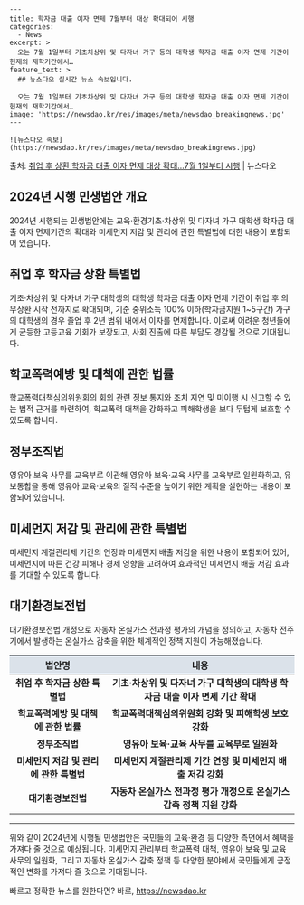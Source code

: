     ---
    title: 학자금 대출 이자 면제 7월부터 대상 확대되어 시행
    categories:
      - News
    excerpt: >
      오는 7월 1일부터 기초차상위 및 다자녀 가구 등의 대학생 학자금 대출 이자 면제 기간이 현재의 재학기간에서…
    feature_text: >
      ## 뉴스다오 실시간 뉴스 속보입니다.
    
      오는 7월 1일부터 기초차상위 및 다자녀 가구 등의 대학생 학자금 대출 이자 면제 기간이 현재의 재학기간에서…
    image: 'https://newsdao.kr/res/images/meta/newsdao_breakingnews.jpg'
    ---
    
    ![뉴스다오 속보](https://newsdao.kr/res/images/meta/newsdao_breakingnews.jpg)

<p>출처: <a href="https://newsdao.kr/3032" rel="dofollow">취업 후 상환 학자금 대출 이자 면제 대상 확대…7월 1일부터 시행</a> | 뉴스다오</p>

<h2 data-ke-size="size26">2024년 시행 민생법안 개요</h2>
<p data-ke-size="size16">2024년 시행되는 민생법안에는 교육·환경기초·차상위 및 다자녀 가구 대학생 학자금 대출 이자 면제기간의 확대와 미세먼지 저감 및 관리에 관한 특별법에 대한 내용이 포함되어 있습니다.</p>

<h2 data-ke-size="size26">취업 후 학자금 상환 특별법</h2>
<p data-ke-size="size16">기초·차상위 및 다자녀 가구 대학생의 대학생 학자금 대출 이자 면제 기간이 취업 후 의무상환 시작 전까지로 확대되며, 기준 중위소득 100% 이하(학자금지원 1~5구간) 가구의 대학생의 경우 졸업 후 2년 범위 내에서 이자를 면제합니다. 이로써 어려운 청년들에게 균등한 고등교육 기회가 보장되고, 사회 진출에 따른 부담도 경감될 것으로 기대됩니다.</p>

<h2 data-ke-size="size26">학교폭력예방 및 대책에 관한 법률</h2>
<p data-ke-size="size16">학교폭력대책심의위원회의 회의 관련 정보 통지와 조치 지연 및 미이행 시 신고할 수 있는 법적 근거를 마련하여, 학교폭력 대책을 강화하고 피해학생을 보다 두텁게 보호할 수 있도록 합니다.</p>

<h2 data-ke-size="size26">정부조직법</h2>
<p data-ke-size="size16">영유아 보육 사무를 교육부로 이관해 영유아 보육·교육 사무를 교육부로 일원화하고, 유보통합을 통해 영유아 교육·보육의 질적 수준을 높이기 위한 계획을 실현하는 내용이 포함되어 있습니다.</p>

<h2 data-ke-size="size26">미세먼지 저감 및 관리에 관한 특별법</h2>
<p data-ke-size="size16">미세먼지 계절관리제 기간의 연장과 미세먼지 배출 저감을 위한 내용이 포함되어 있어, 미세먼지에 따른 건강 피해나 경제 영향을 고려하여 효과적인 미세먼지 배출 저감 효과를 기대할 수 있도록 합니다.</p>

<h2 data-ke-size="size26">대기환경보전법</h2>
<p data-ke-size="size16">대기환경보전법 개정으로 자동차 온실가스 전과정 평가의 개념을 정의하고, 자동차 전주기에서 발생하는 온실가스 감축을 위한 체계적인 정책 지원이 가능해졌습니다.</p>

<table>
	<thead>
		<tr>
			<th style="text-align: center; background-color: #21538527;">법안명</th>
			<th style="text-align: center; background-color: #21538527;">내용</th>
		</tr>
	</thead>
	<tbody>
		<tr>
			<td style="text-align: center;"><b>취업 후 학자금 상환 특별법</b></td>
			<td style="text-align: center;"><b>기초·차상위 및 다자녀 가구 대학생의 대학생 학자금 대출 이자 면제 기간 확대</b></td>
		</tr>
		<tr>
			<td style="text-align: center;"><b>학교폭력예방 및 대책에 관한 법률</b></td>
			<td style="text-align: center;"><b>학교폭력대책심의위원회 강화 및 피해학생 보호 강화</b></td>
		</tr>
		<tr>
			<td style="text-align: center;"><b>정부조직법</b></td>
			<td style="text-align: center;"><b>영유아 보육·교육 사무를 교육부로 일원화</b></td>
		</tr>
		<tr>
			<td style="text-align: center;"><b>미세먼지 저감 및 관리에 관한 특별법</b></td>
			<td style="text-align: center;"><b>미세먼지 계절관리제 기간 연장 및 미세먼지 배출 저감 강화</b></td>
		</tr>
		<tr>
			<td style="text-align: center;"><b>대기환경보전법</b></td>
			<td style="text-align: center;"><b>자동차 온실가스 전과정 평가 개정으로 온실가스 감축 정책 지원 강화</b></td>
		</tr>
	</tbody>
</table>

<hr>

<p data-ke-size="size16">위와 같이 2024년에 시행될 민생법안은 국민들의 교육·환경 등 다양한 측면에서 혜택을 가져다 줄 것으로 예상됩니다. 미세먼지 관리부터 학교폭력 대책, 영유아 보육 및 교육 사무의 일원화, 그리고 자동차 온실가스 감축 정책 등 다양한 분야에서 국민들에게 긍정적인 변화를 가져다 줄 것으로 기대됩니다.</p> 

빠르고 정확한 뉴스를 원한다면? 바로, <a href="https://newsdao.kr" rel="dofollow">https://newsdao.kr</a>


    
